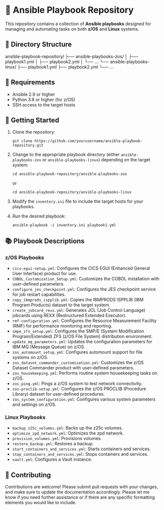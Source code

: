 # 📘 Ansible Playbook Repository

This repository contains a collection of **Ansible playbooks** designed for managing and automating tasks on both **z/OS** and **Linux** systems.

## 📁 Directory Structure

ansible-playbook-repository/
├── ansible-playbooks-zos/
│ ├── playbook1.yml
│ ├── playbook2.yml
│ └── ...
└── ansible-playbooks-linux/
├── playbook1.yml
├── playbook2.yml
└── ...

## 🔧 Requirements

- Ansible 2.9 or higher
- Python 3.6 or higher (for z/OS)
- SSH access to the target hosts

## 🚀 Getting Started

1. Clone the repository:

    ```
    git clone https://github.com/yourusername/ansible-playbook-repository.git
    ```

2. Change to the appropriate playbook directory (either `ansible-playbooks-zos` or `ansible-playbooks-linux`) depending on the target system:

    ```
    cd ansible-playbook-repository/ansible-playbooks-zos
    ```

    or

    ```
    cd ansible-playbook-repository/ansible-playbooks-linux
    ```

3. Modify the `inventory.ini` file to include the target hosts for your playbooks.

4. Run the desired playbook:

    ```
    ansible-playbook -i inventory.ini playbook1.yml
    ```

## 📚 Playbook Descriptions

### z/OS Playbooks

- `cics-egui-setup.yml`: Configures the CICS EGUI (Enhanced General User Interface) product for use.
- `COBOL_Customization_Setup.yml`: Customizes the COBOL installation with user-defined parameters.
- `configure_jes_checkpoint.yml`: Configures the JES checkpoint service for job restart capabilities.
- `copy_ibmprods_ispplib.yml`: Copies the IBMPRODS ISPPLIB (IBM Program Products) dataset to the target system.
- `create_jobcard_rexx.yml`: Generates JCL (Job Control Language) jobcards using REXX (Restructured Extended Executor).
- `rmf-configuration.yml`: Configures the Resource Measurement Facility (RMF) for performance monitoring and reporting.
- `smpe_zfs_setup.yml`: Configures the SMP/E (System Modification Program/Extended) ZFS (z/OS File System) distribution environment.
- `update_mq_parameters.yml`: Updates the configuration parameters for IBM MQ (Message Queue) on z/OS.
- `zos_automount_setup.yml`: Configures automount support for file systems on z/OS.
- `zos_dataset_commander_customization.yml`: Customizes the z/OS Dataset Commander product with user-defined parameters.
- `zos_housekeeping.yml`: Performs routine system housekeeping tasks on z/OS.
- `zos_ping.yml`: Pings a z/OS system to test network connectivity.
- `zos-proclib-setup.yml`: Configures the z/OS PROCLIB (Procedure Library) dataset for user-defined procedures.
- `zos_system_configuration.yml`: Configures various system parameters and settings on z/OS.

### Linux Playbooks

- `backup_z25c_volumes.yml`: Backs up the z25c volumes.
- `optimize_zpd_network.yml`: Optimizes the zpd network.
- `provision_volumes.yml`: Provisions volumes.
- `restore_backup.yml`: Restores a backup.
- `start_containers_and_services.yml`: Starts containers and services.
- `stop_containers_and_services.yml`: Stops containers and services.
- `vault.yml`: Configures a Vault instance.

## 🤝 Contributing

Contributions are welcome! Please submit pull requests with your changes, and make sure to update the documentation accordingly.
Please let me know if you need further assistance or if there are any specific formatting elements you would like to include.

